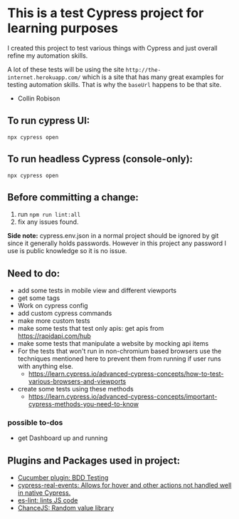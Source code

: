 # This is a test Cypress project for learning purposes

I created this project to test various things with Cypress and just overall refine my automation skills.

A lot of these tests will be using the site `http://the-internet.herokuapp.com/` which is a site that has many great examples for testing automation skills. That is why the `baseUrl` happens to be that site.

 - Collin Robison

## To run cypress UI:
`npx cypress open`


## To run headless Cypress (console-only):
`npx cypress open`


## Before committing a change: 
1. run `npm run lint:all`
1. fix any issues found. 

**Side note:** cypress.env.json in a normal project should be ignored by git since it generally holds passwords. However in this project any password I use is public knowledge so it is no issue. 

## Need to do: 
- add some tests in mobile view and different viewports
- get some tags 
- Work on cypress config
- add custom cypress commands
- make more custom tests
- make some tests that test only apis: get apis from https://rapidapi.com/hub
- make some tests that manipulate a website by mocking api items
- For the tests that won't run in non-chromium based browsers use the techniques mentioned here to prevent them from running if user runs with anything else.
  - https://learn.cypress.io/advanced-cypress-concepts/how-to-test-various-browsers-and-viewports
- create some tests using these methods
  - https://learn.cypress.io/advanced-cypress-concepts/important-cypress-methods-you-need-to-know
### possible to-dos
- get Dashboard up and running

## Plugins and Packages used in project: 
- [Cucumber plugin: BDD Testing](https://github.com/TheBrainFamily/cypress-cucumber-preprocessor#visual-Studio-Code)
- [cypress-real-events: Allows for hover and other actions not handled well in native Cypress.](https://github.com/dmtrKovalenko/cypress-real-events)
- [es-lint: lints JS code](https://eslint.org/)
- [ChanceJS: Random value library](https://chancejs.com/)
